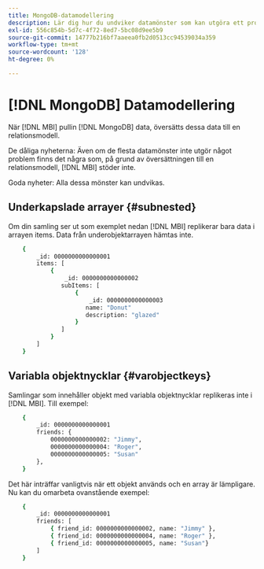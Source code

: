 ```yaml
---
title: MongoDB-datamodellering
description: Lär dig hur du undviker datamönster som kan utgöra ett problem.
exl-id: 556c854b-5d7c-4f72-8ed7-5bc08d9ee5b9
source-git-commit: 14777b216bf7aaeea0fb2d0513cc94539034a359
workflow-type: tm+mt
source-wordcount: '128'
ht-degree: 0%

---
```


# [!DNL MongoDB] Datamodellering

När [!DNL MBI] pullin [!DNL MongoDB] data, översätts dessa data till en relationsmodell.

De dåliga nyheterna: Även om de flesta datamönster inte utgör något problem finns det några som, på grund av översättningen till en relationsmodell, [!DNL MBI] stöder inte.

Goda nyheter: Alla dessa mönster kan undvikas.

## Underkapslade arrayer {#subnested}

Om din samling ser ut som exemplet nedan [!DNL MBI] replikerar bara data i arrayen items. Data från underobjektarrayen hämtas inte.

```bash
    {
        _id: 0000000000000001
        items: [
            {
                _id: 0000000000000002
               subItems: [
                   {
                       _id: 0000000000000003
                      name: "Donut"
                      description: "glazed"
                   }
               ]
            }
        ]
    }
```

## Variabla objektnycklar {#varobjectkeys}

Samlingar som innehåller objekt med variabla objektnycklar replikeras inte i [!DNL MBI]. Till exempel:

```bash
    {
        _id: 0000000000000001
        friends: {
            0000000000000002: "Jimmy",
            0000000000000004: "Roger",
            0000000000000005: "Susan"
        },
    }
```

Det här inträffar vanligtvis när ett objekt används och en array är lämpligare. Nu kan du omarbeta ovanstående exempel:

```bash
    {
        _id: 0000000000000001
        friends: [
            { friend_id: 0000000000000002, name: "Jimmy" },
            { friend_id: 0000000000000004, name: "Roger" },
            { friend_id: 0000000000000005, name: "Susan"}
        ]
    }
```
